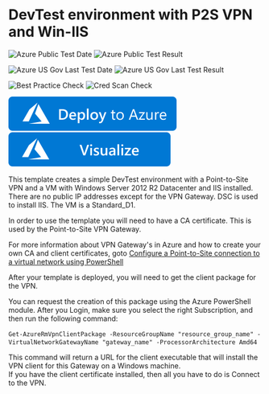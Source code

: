 # DevTest environment with P2S VPN and Win-IIS

![Azure Public Test Date](https://azurequickstartsservice.blob.core.windows.net/badges/devtest-p2s-iis/PublicLastTestDate.svg)
![Azure Public Test Result](https://azurequickstartsservice.blob.core.windows.net/badges/devtest-p2s-iis/PublicDeployment.svg)

![Azure US Gov Last Test Date](https://azurequickstartsservice.blob.core.windows.net/badges/devtest-p2s-iis/FairfaxLastTestDate.svg)
![Azure US Gov Last Test Result](https://azurequickstartsservice.blob.core.windows.net/badges/devtest-p2s-iis/FairfaxDeployment.svg)

![Best Practice Check](https://azurequickstartsservice.blob.core.windows.net/badges/devtest-p2s-iis/BestPracticeResult.svg)
![Cred Scan Check](https://azurequickstartsservice.blob.core.windows.net/badges/devtest-p2s-iis/CredScanResult.svg)

[![Deploy To Azure](https://raw.githubusercontent.com/Azure/azure-quickstart-templates/master/1-CONTRIBUTION-GUIDE/images/deploytoazure.svg?sanitize=true)]("https://portal.azure.com/#create/Microsoft.Template/uri/https%3A%2F%2Fraw.githubusercontent.com%2FAzure%2Fazure-quickstart-templates%2Fmaster%2Fdevtest-p2s-iis%2Fazuredeploy.json")
[![Visualize](https://raw.githubusercontent.com/Azure/azure-quickstart-templates/master/1-CONTRIBUTION-GUIDE/images/visualizebutton.svg?sanitize=true)]("http://armviz.io/#/?load=https%3A%2F%2Fraw.githubusercontent.com%2FAzure%2Fazure-quickstart-templates%2Fmaster%2Fdevtest-p2s-iis%2Fazuredeploy.json")

This template creates a simple DevTest environment with a Point-to-Site VPN and
a VM with Windows Server 2012 R2 Datacenter and IIS installed. There are no
public IP addresses except for the VPN Gateway. DSC is used to install IIS. The
VM is a Standard_D1.

In order to use the template you will need to have a CA certificate. This is
used by the Point-to-Site VPN Gateway.

For more information about VPN Gateway's in Azure and how to create your own CA
and client certificates, goto
[Configure a Point-to-Site connection to a virtual network using PowerShell](https://azure.microsoft.com/en-us/documentation/articles/vpn-gateway-howto-point-to-site-rm-ps/)

After your template is deployed, you will need to get the client package for the
VPN.

You can request the creation of this package using the Azure PowerShell module.
After you Login, make sure you select the right Subscription, and then run the
following command:

    Get-AzureRmVpnClientPackage -ResourceGroupName "resource_group_name" -VirtualNetworkGatewayName "gateway_name" -ProcessorArchitecture Amd64

This command will return a URL for the client executable that will install the
VPN client for this Gateway on a Windows machine.  
If you have the client certificate installed, then all you have to do is Connect
to the VPN.
